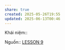 ```yaml
---
share: true
created: 2025-05-26T19:55
updated: 2025-06-13T00:46
---
```

Khái niệm:: 

Nguồn:: [LESSON 9](https://thebullshitmachines.com/lesson-9-blue-links-matter/index.html)